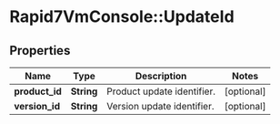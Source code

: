 # Rapid7VmConsole::UpdateId

## Properties
Name | Type | Description | Notes
------------ | ------------- | ------------- | -------------
**product_id** | **String** | Product update identifier. | [optional] 
**version_id** | **String** | Version update identifier. | [optional] 


